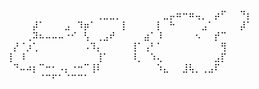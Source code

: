 










⠀⠀⠀⠀⠀⠀⠀⠀⠀⠀⠀⠀⠀⠀⢀⣀⣀⡀⠀
⠀⠀⠀⠀⠀⣀⡤⠶⠒⠶⢤⡀⠀⡴⠋⠀⠀⠙⡆
⠀⠀⠀⠀⡼⠁⠀⠀⠀⣠⠀⠹⡶⠁⠀⠀⠀⠀⡇
⠀⠀⠀⠀⡇⠀⠓⠀⠀⠀⠀⣠⠁⠀⠀⠀⠀⡼⠁
⠀⠀⠀⢀⠽⠦⠤⠤⠤⠐⠊⠀⢣⠀⢀⣠⠞⠀⠀
⠀⠀⣴⠁⠸⠀⠀⠀⠀⠀⠢⠀⠀⡞⠉⠀⠀⠀⠀
⠀⡜⠈⡰⢁⠀⠀⠀⠀⠀⠀⠀⠠⠹⡄⠀⠀⠀⠀
⢸⠁⢠⠃⠁⠀⠀⠀⠀⠀⠀⠀⠀⠀⢻⠀⠀⠀⠀
⢸⠀⠸⠀⠀⠀⠀⠀⠀⠀⠀⠀⠀⠀⢸⠁⠀⠀⠀
⠸⡀⠀⠱⢄⠀⠀⠀⠀⠀⠀⠀⠀⣠⡏⠀⠀⠀⠀
⠀⠙⠤⠴⡆⠉⠒⠂⠠⡄⠐⠒⠉⢸⠇⠀⠀⠀⠀
⠀⠀⠀⠀⠱⣄⠀⠀⣸⢧⡀⢀⣠⠏⠀⠀⠀⠀⠀
⠀⠀⠀⠀⠀⠈⠉⠋⠁⠈⠉⠉⠁⠀⠀⠀⠀⠀⠀








